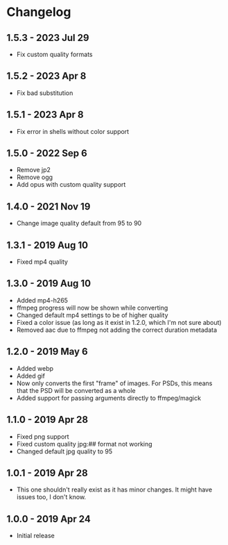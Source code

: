 # Changelog

## 1.5.3 - 2023 Jul 29
- Fix custom quality formats

## 1.5.2 - 2023 Apr 8
- Fix bad substitution

## 1.5.1 - 2023 Apr 8
- Fix error in shells without color support

## 1.5.0 - 2022 Sep 6
- Remove jp2
- Remove ogg
- Add opus with custom quality support

## 1.4.0 - 2021 Nov 19
- Change image quality default from 95 to 90

## 1.3.1 - 2019 Aug 10
- Fixed mp4 quality

## 1.3.0 - 2019 Aug 10
- Added mp4-h265
- ffmpeg progress will now be shown while converting
- Changed default mp4 settings to be of higher quality
- Fixed a color issue (as long as it exist in 1.2.0, which I'm not sure about)
- Removed aac due to ffmpeg not adding the correct duration metadata

## 1.2.0 - 2019 May 6
- Added webp
- Added gif
- Now only converts the first "frame" of images. For PSDs, this means that the PSD will be converted as a whole
- Added support for passing arguments directly to ffmpeg/magick

## 1.1.0 - 2019 Apr 28
- Fixed png support
- Fixed custom quality jpg:## format not working
- Changed default jpg quality to 95

## 1.0.1 - 2019 Apr 28
- This one shouldn't really exist as it has minor changes. It might have issues too, I don't know.

## 1.0.0 - 2019 Apr 24
- Initial release
